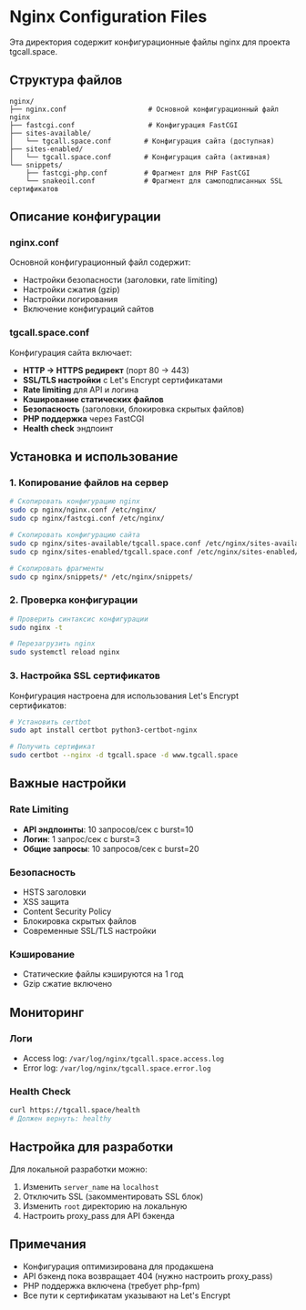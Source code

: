 # Nginx Configuration Files

Эта директория содержит конфигурационные файлы nginx для проекта tgcall.space.

## Структура файлов

```
nginx/
├── nginx.conf                    # Основной конфигурационный файл nginx
├── fastcgi.conf                  # Конфигурация FastCGI
├── sites-available/
│   └── tgcall.space.conf        # Конфигурация сайта (доступная)
├── sites-enabled/
│   └── tgcall.space.conf        # Конфигурация сайта (активная)
└── snippets/
    ├── fastcgi-php.conf         # Фрагмент для PHP FastCGI
    └── snakeoil.conf            # Фрагмент для самоподписанных SSL сертификатов
```

## Описание конфигурации

### nginx.conf
Основной конфигурационный файл содержит:
- Настройки безопасности (заголовки, rate limiting)
- Настройки сжатия (gzip)
- Настройки логирования
- Включение конфигураций сайтов

### tgcall.space.conf
Конфигурация сайта включает:
- **HTTP → HTTPS редирект** (порт 80 → 443)
- **SSL/TLS настройки** с Let's Encrypt сертификатами
- **Rate limiting** для API и логина
- **Кэширование статических файлов**
- **Безопасность** (заголовки, блокировка скрытых файлов)
- **PHP поддержка** через FastCGI
- **Health check** эндпоинт

## Установка и использование

### 1. Копирование файлов на сервер
```bash
# Скопировать конфигурацию nginx
sudo cp nginx/nginx.conf /etc/nginx/
sudo cp nginx/fastcgi.conf /etc/nginx/

# Скопировать конфигурацию сайта
sudo cp nginx/sites-available/tgcall.space.conf /etc/nginx/sites-available/
sudo cp nginx/sites-enabled/tgcall.space.conf /etc/nginx/sites-enabled/

# Скопировать фрагменты
sudo cp nginx/snippets/* /etc/nginx/snippets/
```

### 2. Проверка конфигурации
```bash
# Проверить синтаксис конфигурации
sudo nginx -t

# Перезагрузить nginx
sudo systemctl reload nginx
```

### 3. Настройка SSL сертификатов
Конфигурация настроена для использования Let's Encrypt сертификатов:
```bash
# Установить certbot
sudo apt install certbot python3-certbot-nginx

# Получить сертификат
sudo certbot --nginx -d tgcall.space -d www.tgcall.space
```

## Важные настройки

### Rate Limiting
- **API эндпоинты**: 10 запросов/сек с burst=10
- **Логин**: 1 запрос/сек с burst=3
- **Общие запросы**: 10 запросов/сек с burst=20

### Безопасность
- HSTS заголовки
- XSS защита
- Content Security Policy
- Блокировка скрытых файлов
- Современные SSL/TLS настройки

### Кэширование
- Статические файлы кэшируются на 1 год
- Gzip сжатие включено

## Мониторинг

### Логи
- Access log: `/var/log/nginx/tgcall.space.access.log`
- Error log: `/var/log/nginx/tgcall.space.error.log`

### Health Check
```bash
curl https://tgcall.space/health
# Должен вернуть: healthy
```

## Настройка для разработки

Для локальной разработки можно:
1. Изменить `server_name` на `localhost`
2. Отключить SSL (закомментировать SSL блок)
3. Изменить `root` директорию на локальную
4. Настроить proxy_pass для API бэкенда

## Примечания

- Конфигурация оптимизирована для продакшена
- API бэкенд пока возвращает 404 (нужно настроить proxy_pass)
- PHP поддержка включена (требует php-fpm)
- Все пути к сертификатам указывают на Let's Encrypt
